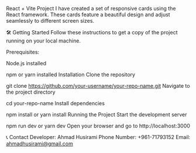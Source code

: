 React + Vite Project
I have created a set of responsive cards using the React framework. These cards feature a beautiful design and adjust seamlessly to different screen sizes.

🛠 Getting Started
Follow these instructions to get a copy of the project running on your local machine.

Prerequisites:

Node.js installed

npm or yarn installed
Installation
Clone the repository

git clone https://github.com/your-username/your-repo-name.git
Navigate to the project directory

cd your-repo-name
Install dependencies

npm install
or
yarn install
Running the Project
Start the development server

npm run dev
or
yarn dev
Open your browser and go to http://localhost:3000

📞 Contact
Developer: Ahmad Husirami
Phone Number: +961-71793152
Email: ahmadhusirami@gmail.com

